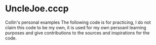 # UncleJoe.cccp
Collin's personal examples
The following code is for practicing, I do not claim this code to be my own, it is used for my own persoanl learning purposes
and give contributions to the sources and inspirations for the code.
